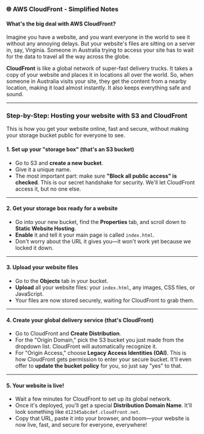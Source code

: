 ### 🌐 AWS CloudFront - Simplified Notes

#### What's the big deal with AWS CloudFront?

Imagine you have a website, and you want everyone in the world to see it without any annoying delays. But your website's files are sitting on a server in, say, Virginia. Someone in Australia trying to access your site has to wait for the data to travel all the way across the globe.

**CloudFront** is like a global network of super-fast delivery trucks. It takes a copy of your website and places it in locations all over the world. So, when someone in Australia visits your site, they get the content from a nearby location, making it load almost instantly. It also keeps everything safe and sound.

---

### Step-by-Step: Hosting your website with S3 and CloudFront

This is how you get your website online, fast and secure, without making your storage bucket public for everyone to see.

#### 1. Set up your "storage box" (that's an S3 bucket)

* Go to S3 and **create a new bucket**.
* Give it a unique name.
* The most important part: make sure **"Block all public access" is checked**. This is our secret handshake for security. We'll let CloudFront access it, but no one else.

---

#### 2. Get your storage box ready for a website

* Go into your new bucket, find the **Properties** tab, and scroll down to **Static Website Hosting**.
* **Enable** it and tell it your main page is called `index.html`.
* Don't worry about the URL it gives you—it won't work yet because we locked it down.

---

#### 3. Upload your website files

* Go to the **Objects** tab in your bucket.
* **Upload** all your website files: your `index.html`, any images, CSS files, or JavaScript.
* Your files are now stored securely, waiting for CloudFront to grab them.

---

#### 4. Create your global delivery service (that's CloudFront)

* Go to CloudFront and **Create Distribution**.
* For the "Origin Domain," pick the S3 bucket you just made from the dropdown list. CloudFront will automatically recognize it.
* For "Origin Access," choose **Legacy Access Identities (OAI)**. This is how CloudFront gets permission to enter your secure bucket. It'll even offer to **update the bucket policy** for you, so just say "yes" to that.

---

#### 5. Your website is live!

* Wait a few minutes for CloudFront to set up its global network.
* Once it's deployed, you'll get a special **Distribution Domain Name**. It'll look something like `d12345abcdef.cloudfront.net`.
* Copy that URL, paste it into your browser, and boom—your website is now live, fast, and secure for everyone, everywhere!
